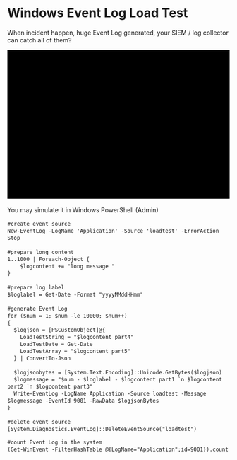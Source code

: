 # Windows Event Log Load Test

When incident happen, huge Event Log generated, your SIEM / log collector can catch all of them?

![alt text](https://github.com/eddiechu/Event-Log-Load-Test/blob/main/eventlogloadtest.gif?raw=truehttps://github.com/eddiechu/Event-Log-Load-Test/blob/main/eventlogloadtest.gif?raw=true)

You may simulate it in Windows PowerShell (Admin)

```
#create event source
New-EventLog -LogName 'Application' -Source 'loadtest' -ErrorAction Stop

#prepare long content
1..1000 | Foreach-Object {
	$logcontent += "long message "
}

#prepare log label
$loglabel = Get-Date -Format "yyyyMMddHHmm"

#generate Event Log
for ($num = 1; $num -le 10000; $num++)
{
  $logjson = [PSCustomObject]@{
    LoadTestString = "$logcontent part4"
    LoadTestDate = Get-Date
    LoadTestArray = "$logcontent part5"
  } | ConvertTo-Json

  $logjsonbytes = [System.Text.Encoding]::Unicode.GetBytes($logjson)
  $logmessage = "$num - $loglabel - $logcontent part1 `n $logcontent part2 `n $logcontent part3"
  Write-EventLog -LogName Application -Source loadtest -Message $logmessage -EventId 9001 -RawData $logjsonBytes
}

#delete event source
[System.Diagnostics.EventLog]::DeleteEventSource("loadtest")
```

```
#count Event Log in the system
(Get-WinEvent -FilterHashTable @{LogName="Application";id=9001}).count
```


